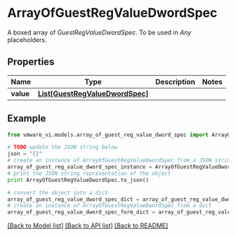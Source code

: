 # ArrayOfGuestRegValueDwordSpec

A boxed array of *GuestRegValueDwordSpec*. To be used in *Any* placeholders. 

## Properties
Name | Type | Description | Notes
------------ | ------------- | ------------- | -------------
**value** | [**List[GuestRegValueDwordSpec]**](GuestRegValueDwordSpec.md) |  | 

## Example

```python
from vmware_vi.models.array_of_guest_reg_value_dword_spec import ArrayOfGuestRegValueDwordSpec

# TODO update the JSON string below
json = "{}"
# create an instance of ArrayOfGuestRegValueDwordSpec from a JSON string
array_of_guest_reg_value_dword_spec_instance = ArrayOfGuestRegValueDwordSpec.from_json(json)
# print the JSON string representation of the object
print ArrayOfGuestRegValueDwordSpec.to_json()

# convert the object into a dict
array_of_guest_reg_value_dword_spec_dict = array_of_guest_reg_value_dword_spec_instance.to_dict()
# create an instance of ArrayOfGuestRegValueDwordSpec from a dict
array_of_guest_reg_value_dword_spec_form_dict = array_of_guest_reg_value_dword_spec.from_dict(array_of_guest_reg_value_dword_spec_dict)
```
[[Back to Model list]](../README.md#documentation-for-models) [[Back to API list]](../README.md#documentation-for-api-endpoints) [[Back to README]](../README.md)


